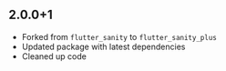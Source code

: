 ## 2.0.0+1

- Forked from `flutter_sanity` to `flutter_sanity_plus`
- Updated package with latest dependencies
- Cleaned up code
